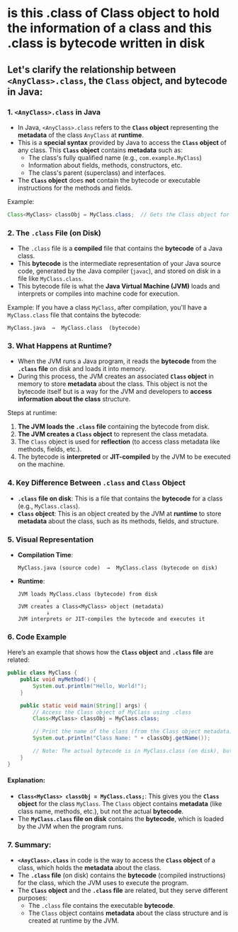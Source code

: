 # is this <AnyClass>.class of Class  object  to hold  the information of a class and this <AnyClass>.class is bytecode written in disk


## Let's clarify the relationship between **`<AnyClass>.class`**, the **`Class` object**, and **bytecode** in Java:

### 1. **`<AnyClass>.class` in Java**
   - In Java, `<AnyClass>.class` refers to the **`Class` object** representing the **metadata** of the class `AnyClass` at **runtime**.
   - This is a **special syntax** provided by Java to access the **`Class` object** of any class. This **`Class` object** contains **metadata** such as:
     - The class's fully qualified name (e.g., `com.example.MyClass`)
     - Information about fields, methods, constructors, etc.
     - The class's parent (superclass) and interfaces.
   - The **`Class` object** does **not** contain the bytecode or executable instructions for the methods and fields.

   Example:
   ```java
   Class<MyClass> classObj = MyClass.class;  // Gets the Class object for MyClass
   ```

### 2. **The `.class` File (on Disk)**
   - The `.class` file is a **compiled** file that contains the **bytecode** of a Java class.
   - This **bytecode** is the intermediate representation of your Java source code, generated by the Java compiler (`javac`), and stored on disk in a file like `MyClass.class`.
   - This bytecode file is what the **Java Virtual Machine (JVM)** loads and interprets or compiles into machine code for execution.
   
   Example:
   If you have a class `MyClass`, after compilation, you'll have a `MyClass.class` file that contains the bytecode:
   ```
   MyClass.java  →  MyClass.class  (bytecode)
   ```

### 3. **What Happens at Runtime?**
   - When the JVM runs a Java program, it reads the **bytecode** from the **`.class` file** on disk and loads it into memory.
   - During this process, the JVM creates an associated **`Class` object** in memory to store **metadata** about the class. This object is not the bytecode itself but is a way for the JVM and developers to **access information about the class** structure.
   
   Steps at runtime:
   1. **The JVM loads the `.class` file** containing the bytecode from disk.
   2. **The JVM creates a `Class` object** to represent the class metadata.
   3. The `Class` object is used for **reflection** (to access class metadata like methods, fields, etc.).
   4. The bytecode is **interpreted** or **JIT-compiled** by the JVM to be executed on the machine.

### 4. **Key Difference Between `.class` and `Class` Object**
   - **`.class` file on disk**: This is a file that contains the **bytecode** for a class (e.g., `MyClass.class`).
   - **`Class` object**: This is an object created by the JVM at **runtime** to store **metadata** about the class, such as its methods, fields, and structure.

### 5. **Visual Representation**

- **Compilation Time**:
   ```
   MyClass.java (source code)  →  MyClass.class (bytecode on disk)
   ```

- **Runtime**:
   ```
   JVM loads MyClass.class (bytecode) from disk
            ↓
   JVM creates a Class<MyClass> object (metadata)
            ↓
   JVM interprets or JIT-compiles the bytecode and executes it
   ```

### 6. **Code Example**

Here’s an example that shows how the **`Class` object** and **`.class` file** are related:

```java
public class MyClass {
    public void myMethod() {
        System.out.println("Hello, World!");
    }

    public static void main(String[] args) {
        // Access the Class object of MyClass using .class
        Class<MyClass> classObj = MyClass.class;

        // Print the name of the class (from the Class object metadata)
        System.out.println("Class Name: " + classObj.getName());

        // Note: The actual bytecode is in MyClass.class (on disk), but we're accessing metadata
    }
}
```

#### Explanation:
- **`Class<MyClass> classObj = MyClass.class;`**: This gives you the **`Class` object** for the class `MyClass`. The `Class` object contains **metadata** (like class name, methods, etc.), but not the actual **bytecode**.
- The **`MyClass.class` file on disk** contains the **bytecode**, which is loaded by the JVM when the program runs.

### 7. **Summary**:
- **`<AnyClass>.class`** in code is the way to access the **`Class` object** of a class, which holds the **metadata** about the class.
- The **`.class` file** (on disk) contains the **bytecode** (compiled instructions) for the class, which the JVM uses to execute the program.
- The **`Class` object** and the **`.class` file** are related, but they serve different purposes:
  - The `.class` file contains the executable **bytecode**.
  - The `Class` object contains **metadata** about the class structure and is created at runtime by the JVM.
